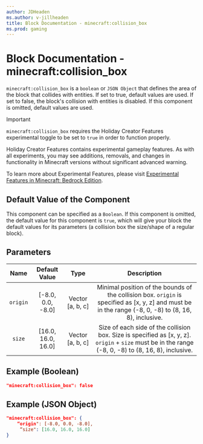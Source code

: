 ```yaml
---
author: JDHeaden
ms.author: v-jillheaden
title: Block Documentation - minecraft:collision_box
ms.prod: gaming
---
```


# Block Documentation - minecraft:collision_box

`minecraft:collision_box` is a `boolean` or `JSON Object` that defines the area of the block that collides with entities. If set to true, default values are used. If set to false, the block's collision with entities is disabled. If this component is omitted, default values are used.

>[!IMPORTANT]
> `minecraft:collision_box` requires the Holiday Creator Features experimental toggle to be set to `true` in order to function properly.
>
>Holiday Creator Features contains experimental gameplay features. As with all experiments, you may see additions, removals, and changes in functionality in Minecraft versions without significant advanced warning.
>
>To learn more about Experimental Features, please visit [Experimental Features in Minecraft: Bedrock Edition](../../../../../Documents/ExperimentalFeaturesToggle.md).

## Default Value of the Component

This component can be specified as a `Boolean`. If this component is omitted, the default value for this component is `true`, which will give your block the default values for its parameters (a collision box the size/shape of a regular block).

## Parameters

| Name| Default Value | Type|  Description |
|:-----------:|:-----------:|:-----------:|:-----------:|
| `origin`| [-8.0, 0.0, -8.0]| Vector [a, b, c]| Minimal position of the bounds of the collision box. `origin` is specified as [x, y, z] and must be in the range (-8, 0, -8) to (8, 16, 8), inclusive. |
| `size`| [16.0, 16.0, 16.0]| Vector [a, b, c]| Size of each side of the collision box. Size is specified as [x, y, z]. `origin` + `size` must be in the range (-8, 0, -8) to (8, 16, 8), inclusive. |

## Example (Boolean)

```json
"minecraft:collision_box": false
```

## Example (JSON Object)

```json
"minecraft:collision_box": {
    “origin": [-8.0, 0.0, -8.0],
     “size": [16.0, 16.0, 16.0]
}
```
